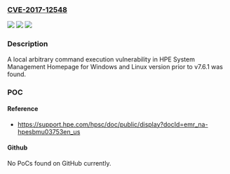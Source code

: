 ### [CVE-2017-12548](https://cve.mitre.org/cgi-bin/cvename.cgi?name=CVE-2017-12548)
![](https://img.shields.io/static/v1?label=Product&message=System%20Management%20Homepage%20for%20Windows%20and%20Linux&color=blue)
![](https://img.shields.io/static/v1?label=Version&message=n%2Fa&color=blue)
![](https://img.shields.io/static/v1?label=Vulnerability&message=local%20arbitrary%20command%20execution&color=brighgreen)

### Description

A local arbitrary command execution vulnerability in HPE System Management Homepage for Windows and Linux version prior to v7.6.1 was found.

### POC

#### Reference
- https://support.hpe.com/hpsc/doc/public/display?docId=emr_na-hpesbmu03753en_us

#### Github
No PoCs found on GitHub currently.

